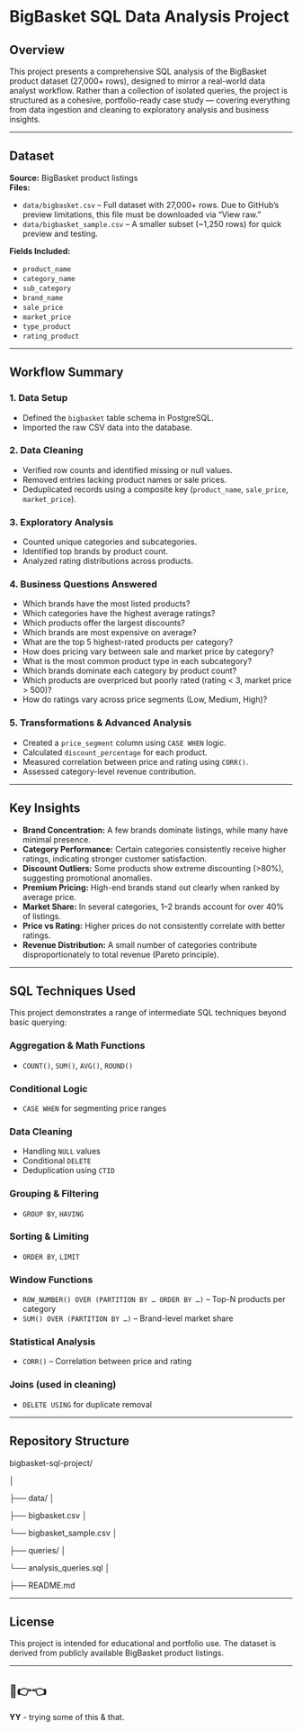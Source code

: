 # BigBasket SQL Data Analysis Project

## Overview

This project presents a comprehensive SQL analysis of the BigBasket product dataset (27,000+ rows), designed to mirror a real-world data analyst workflow. Rather than a collection of isolated queries, the project is structured as a cohesive, portfolio-ready case study — covering everything from data ingestion and cleaning to exploratory analysis and business insights.

---

## Dataset

**Source:** BigBasket product listings  
**Files:**

- `data/bigbasket.csv` – Full dataset with 27,000+ rows. Due to GitHub’s preview limitations, this file must be downloaded via “View raw.”
- `data/bigbasket_sample.csv` – A smaller subset (~1,250 rows) for quick preview and testing.

**Fields Included:**

- `product_name`
- `category_name`
- `sub_category`
- `brand_name`
- `sale_price`
- `market_price`
- `type_product`
- `rating_product`

---

## Workflow Summary

### 1. Data Setup

- Defined the `bigbasket` table schema in PostgreSQL.
- Imported the raw CSV data into the database.

### 2. Data Cleaning

- Verified row counts and identified missing or null values.
- Removed entries lacking product names or sale prices.
- Deduplicated records using a composite key (`product_name`, `sale_price`, `market_price`).

### 3. Exploratory Analysis

- Counted unique categories and subcategories.
- Identified top brands by product count.
- Analyzed rating distributions across products.

### 4. Business Questions Answered

- Which brands have the most listed products?
- Which categories have the highest average ratings?
- Which products offer the largest discounts?
- Which brands are most expensive on average?
- What are the top 5 highest-rated products per category?
- How does pricing vary between sale and market price by category?
- What is the most common product type in each subcategory?
- Which brands dominate each category by product count?
- Which products are overpriced but poorly rated (rating < 3, market price > 500)?
- How do ratings vary across price segments (Low, Medium, High)?

### 5. Transformations & Advanced Analysis

- Created a `price_segment` column using `CASE WHEN` logic.
- Calculated `discount_percentage` for each product.
- Measured correlation between price and rating using `CORR()`.
- Assessed category-level revenue contribution.

---

## Key Insights

- **Brand Concentration:** A few brands dominate listings, while many have minimal presence.
- **Category Performance:** Certain categories consistently receive higher ratings, indicating stronger customer satisfaction.
- **Discount Outliers:** Some products show extreme discounting (>80%), suggesting promotional anomalies.
- **Premium Pricing:** High-end brands stand out clearly when ranked by average price.
- **Market Share:** In several categories, 1–2 brands account for over 40% of listings.
- **Price vs Rating:** Higher prices do not consistently correlate with better ratings.
- **Revenue Distribution:** A small number of categories contribute disproportionately to total revenue (Pareto principle).

---

## SQL Techniques Used

This project demonstrates a range of intermediate SQL techniques beyond basic querying:

### Aggregation & Math Functions

- `COUNT()`, `SUM()`, `AVG()`, `ROUND()`

### Conditional Logic

- `CASE WHEN` for segmenting price ranges

### Data Cleaning

- Handling `NULL` values
- Conditional `DELETE`
- Deduplication using `CTID`

### Grouping & Filtering

- `GROUP BY`, `HAVING`

### Sorting & Limiting

- `ORDER BY`, `LIMIT`

### Window Functions

- `ROW_NUMBER() OVER (PARTITION BY … ORDER BY …)` – Top-N products per category
- `SUM() OVER (PARTITION BY …)` – Brand-level market share

### Statistical Analysis

- `CORR()` – Correlation between price and rating

### Joins (used in cleaning)

- `DELETE USING` for duplicate removal

---

## Repository Structure

bigbasket-sql-project/

│ 

├── data/ │ 

├── bigbasket.csv │ 

└── bigbasket_sample.csv │ 

├── queries/ │ 

└── analysis_queries.sql │ 

├── README.md


---

## License

This project is intended for educational and portfolio use. The dataset is derived from publicly available BigBasket product listings.

- - -

## 🥺👉👈
**YY** - trying some of this & that.
